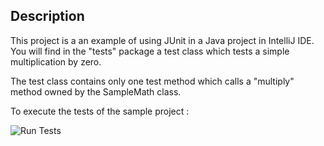 ## Description

This project is a an example of using JUnit in a Java project in IntelliJ IDE.
You will find in the "tests" package a test class which tests a simple multiplication by zero.

The test class contains only one test method which calls a "multiply" method owned by the SampleMath class.

To execute the tests of the sample project :

![Run Tests](https://cdn.pbrd.co/images/Hi4dzlY.png)